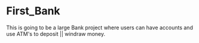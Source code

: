 # First_Bank

This is going to be a large Bank project where users can have accounts and use ATM's to deposit || windraw money. 
